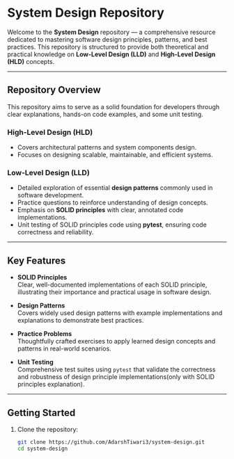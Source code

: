 # System Design Repository

Welcome to the **System Design** repository — a comprehensive resource dedicated to mastering software design principles, patterns, and best practices. This repository is structured to provide both theoretical and practical knowledge on **Low-Level Design (LLD)** and **High-Level Design (HLD)** concepts.

---

## Repository Overview

This repository aims to serve as a solid foundation for developers through clear explanations, hands-on code examples, and some unit testing.

### High-Level Design (HLD)

- Covers architectural patterns and system components design.
- Focuses on designing scalable, maintainable, and efficient systems.

### Low-Level Design (LLD)

- Detailed exploration of essential **design patterns** commonly used in software development.
- Practice questions to reinforce understanding of design concepts.
- Emphasis on **SOLID principles** with clear, annotated code implementations.
- Unit testing of SOLID principles code using **pytest**, ensuring code correctness and reliability.

---

## Key Features

- **SOLID Principles**  
  Clear, well-documented implementations of each SOLID principle, illustrating their importance and practical usage in software design.

- **Design Patterns**  
  Covers widely used design patterns with example implementations and explanations to demonstrate best practices.

- **Practice Problems**  
  Thoughtfully crafted exercises to apply learned design concepts and patterns in real-world scenarios.

- **Unit Testing**  
  Comprehensive test suites using `pytest` that validate the correctness and robustness of design principle implementations(only with SOLID principles explanation).

---

## Getting Started

1. Clone the repository:
   ```bash
   git clone https://github.com/AdarshTiwari3/system-design.git
   cd system-design
